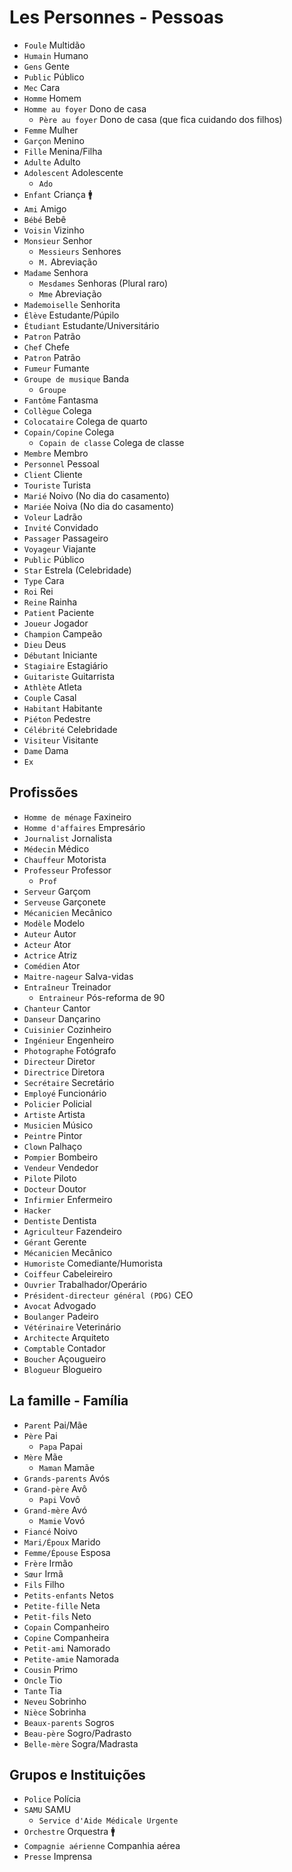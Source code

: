 # Les Personnes - Pessoas

-   `Foule` Multidão
-   `Humain` Humano
-   `Gens` Gente
-   `Public` Público
-   `Mec` Cara
-   `Homme` Homem
-   `Homme au foyer` Dono de casa
    -   `Père au foyer` Dono de casa (que fica cuidando dos filhos)
-   `Femme` Mulher
-   `Garçon` Menino
-   `Fille` Menina/Filha
-   `Adulte` Adulto
-   `Adolescent` Adolescente
    -   `Ado`
-   `Enfant` Criança 🚹
-   `Ami` Amigo
-   `Bébé` Bebê
-   `Voisin` Vizinho
-   `Monsieur` Senhor
    -   `Messieurs` Senhores
    -   `M.` Abreviação
-   `Madame` Senhora
    -   `Mesdames` Senhoras (Plural raro)
    -   `Mme` Abreviação
-   `Mademoiselle` Senhorita
-   `Élève` Estudante/Púpilo
-   `Étudiant` Estudante/Universitário
-   `Patron` Patrão
-   `Chef` Chefe
-   `Patron` Patrão
-   `Fumeur` Fumante
-   `Groupe de musique` Banda
    -   `Groupe`
-   `Fantôme` Fantasma
-   `Collègue` Colega
-   `Colocataire` Colega de quarto
-   `Copain/Copine` Colega
    -   `Copain de classe` Colega de classe
-   `Membre` Membro
-   `Personnel` Pessoal
-   `Client` Cliente
-   `Touriste` Turista
-   `Marié` Noivo (No dia do casamento)
-   `Mariée` Noiva (No dia do casamento)
-   `Voleur` Ladrão
-   `Invité` Convidado
-   `Passager` Passageiro
-   `Voyageur` Viajante
-   `Public` Público
-   `Star` Estrela (Celebridade)
-   `Type` Cara
-   `Roi` Rei
-   `Reine` Rainha
-   `Patient` Paciente
-   `Joueur` Jogador
-   `Champion` Campeão
-   `Dieu` Deus
-   `Débutant` Iniciante
-   `Stagiaire` Estagiário
-   `Guitariste` Guitarrista
-   `Athlète` Atleta
-   `Couple` Casal
-   `Habitant` Habitante
-   `Piéton` Pedestre
-   `Célébrité` Celebridade
-   `Visiteur` Visitante
-   `Dame` Dama
-   `Ex`

## Profissões

-   `Homme de ménage` Faxineiro
-   `Homme d'affaires` Empresário
-   `Journalist` Jornalista
-   `Médecin` Médico
-   `Chauffeur` Motorista
-   `Professeur` Professor
    -   `Prof`
-   `Serveur` Garçom
-   `Serveuse` Garçonete
-   `Mécanicien` Mecânico
-   `Modèle` Modelo
-   `Auteur` Autor
-   `Acteur` Ator
-   `Actrice` Atriz
-   `Comédien` Ator
-   `Maitre-nageur` Salva-vidas
-   `Entraîneur` Treinador
    -   `Entraineur` Pós-reforma de 90
-   `Chanteur` Cantor
-   `Danseur` Dançarino
-   `Cuisinier` Cozinheiro
-   `Ingénieur` Engenheiro
-   `Photographe` Fotógrafo
-   `Directeur` Diretor
-   `Directrice` Diretora
-   `Secrétaire` Secretário
-   `Employé` Funcionário
-   `Policier` Policial
-   `Artiste` Artista
-   `Musicien` Músico
-   `Peintre` Pintor
-   `Clown` Palhaço
-   `Pompier` Bombeiro
-   `Vendeur` Vendedor
-   `Pilote` Piloto
-   `Docteur` Doutor
-   `Infirmier` Enfermeiro
-   `Hacker`
-   `Dentiste` Dentista
-   `Agriculteur` Fazendeiro
-   `Gérant` Gerente
-   `Mécanicien` Mecânico
-   `Humoriste` Comediante/Humorista
-   `Coiffeur` Cabeleireiro
-   `Ouvrier` Trabalhador/Operário
-   `Président-directeur général (PDG)` CEO
-   `Avocat` Advogado
-   `Boulanger` Padeiro
-   `Vétérinaire` Veterinário
-   `Architecte` Arquiteto
-   `Comptable` Contador
-   `Boucher` Açougueiro
-   `Blogueur` Blogueiro

## La famille - Família

-   `Parent` Pai/Mãe
-   `Père` Pai
    -   `Papa` Papai
-   `Mère` Mãe
    -   `Maman` Mamãe
-   `Grands-parents` Avós
-   `Grand-père` Avô
    -   `Papi` Vovô
-   `Grand-mère` Avó
    -   `Mamie` Vovó
-   `Fiancé` Noivo
-   `Mari/Époux` Marido
-   `Femme/Épouse` Esposa
-   `Frère` Irmão
-   `Sœur` Irmã
-   `Fils` Filho
-   `Petits-enfants` Netos
-   `Petite-fille` Neta
-   `Petit-fils` Neto
-   `Copain` Companheiro
-   `Copine` Companheira
-   `Petit-ami` Namorado
-   `Petite-amie` Namorada
-   `Cousin` Primo
-   `Oncle` Tio
-   `Tante` Tia
-   `Neveu` Sobrinho
-   `Nièce` Sobrinha
-   `Beaux-parents` Sogros
-   `Beau-père` Sogro/Padrasto
-   `Belle-mère` Sogra/Madrasta

## Grupos e Instituições

-   `Police` Polícia
-   `SAMU` SAMU
    -   `Service d'Aide Médicale Urgente`
-   `Orchestre` Orquestra 🚹
-   `Compagnie aérienne` Companhia aérea
-   `Presse` Imprensa
